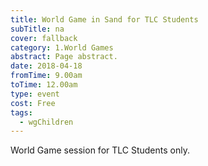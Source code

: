 ```yaml
---
title: World Game in Sand for TLC Students
subTitle: na
cover: fallback
category: 1.World Games
abstract: Page abstract.
date: 2018-04-18
fromTime: 9.00am
toTime: 12.00am
type: event
cost: Free
tags:
  - wgChildren
---
```


World Game session for TLC Students only.

